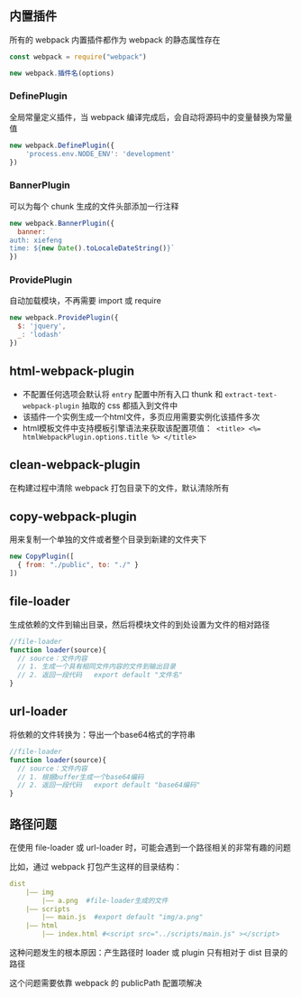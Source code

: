 ## 内置插件

所有的 webpack 内置插件都作为 webpack 的静态属性存在

```javascript
const webpack = require("webpack")

new webpack.插件名(options)
```

### DefinePlugin

全局常量定义插件，当 webpack 编译完成后，会自动将源码中的变量替换为常量值

```javascript
new webpack.DefinePlugin({
	'process.env.NODE_ENV': 'development'
})
```

### BannerPlugin

可以为每个 chunk 生成的文件头部添加一行注释

```javascript
new webpack.BannerPlugin({
  banner: `
auth: xiefeng
time: ${new Date().toLocaleDateString()}`
})
```

### ProvidePlugin

自动加载模块，不再需要 import 或 require 

```javascript
new webpack.ProvidePlugin({
  $: 'jquery',
  _: 'lodash'
})
```

## html-webpack-plugin

- 不配置任何选项会默认将 `entry` 配置中所有入口 thunk 和 `extract-text-webpack-plugin` 抽取的 css 都插入到文件中
- 该插件一个实例生成一个html文件，多页应用需要实例化该插件多次
- html模板文件中支持模板引擎语法来获取该配置项值：` <title> <%= htmlWebpackPlugin.options.title %> </title>`

## clean-webpack-plugin

在构建过程中清除 webpack 打包目录下的文件，默认清除所有

## copy-webpack-plugin

用来复制一个单独的文件或者整个目录到新建的文件夹下

```javascript
new CopyPlugin([
  { from: "./public", to: "./" }
])
```

## file-loader

生成依赖的文件到输出目录，然后将模块文件的到处设置为文件的相对路径

```javascript
//file-loader
function loader(source){
  // source：文件内容
  // 1. 生成一个具有相同文件内容的文件到输出目录
  // 2. 返回一段代码   export default "文件名"
}
```

## url-loader

将依赖的文件转换为：导出一个base64格式的字符串

```javascript
//file-loader
function loader(source){
  // source：文件内容
  // 1. 根据buffer生成一个base64编码
  // 2. 返回一段代码   export default "base64编码"
}
```

## 路径问题

在使用 file-loader 或 url-loader 时，可能会遇到一个路径相关的非常有趣的问题

比如，通过 webpack 打包产生这样的目录结构：

```yml
dist
    |—— img
        |—— a.png  #file-loader生成的文件
    |—— scripts
        |—— main.js  #export default "img/a.png"
    |—— html
        |—— index.html #<script src="../scripts/main.js" ></script>
```

这种问题发生的根本原因：产生路径时 loader 或 plugin 只有相对于 dist 目录的路径

这个问题需要依靠 webpack 的 publicPath 配置项解决